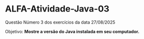 # ALFA-Atividade-Java-03
Questão Número 3 dos exercícios da data 27/08/2025

Objetivo: **Mostre a versão do Java instalada em seu computador.**
